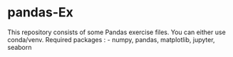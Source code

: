 # pandas-Ex

This repository consists of some Pandas exercise files. You can either use conda/venv.
Required packages : -
numpy, pandas, matplotlib, jupyter, seaborn